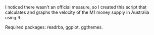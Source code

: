 I noticed there wasn't an official measure, so I created this script that calculates and graphs the velocity of the M1 money supply in Australia using R.

Required packages: readrba, ggplot, ggthemes.
